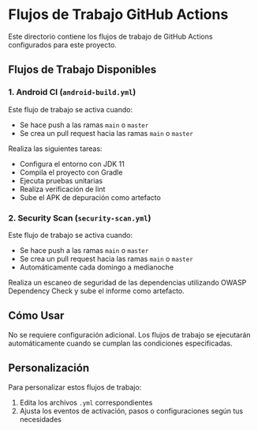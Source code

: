 # Flujos de Trabajo GitHub Actions

Este directorio contiene los flujos de trabajo de GitHub Actions configurados para este proyecto.

## Flujos de Trabajo Disponibles

### 1. Android CI (`android-build.yml`)

Este flujo de trabajo se activa cuando:
- Se hace push a las ramas `main` o `master`
- Se crea un pull request hacia las ramas `main` o `master`

Realiza las siguientes tareas:
- Configura el entorno con JDK 11
- Compila el proyecto con Gradle
- Ejecuta pruebas unitarias
- Realiza verificación de lint
- Sube el APK de depuración como artefacto

### 2. Security Scan (`security-scan.yml`)

Este flujo de trabajo se activa cuando:
- Se hace push a las ramas `main` o `master`
- Se crea un pull request hacia las ramas `main` o `master`
- Automáticamente cada domingo a medianoche

Realiza un escaneo de seguridad de las dependencias utilizando OWASP Dependency Check y sube el informe como artefacto.

## Cómo Usar

No se requiere configuración adicional. Los flujos de trabajo se ejecutarán automáticamente cuando se cumplan las condiciones especificadas.

## Personalización

Para personalizar estos flujos de trabajo:
1. Edita los archivos `.yml` correspondientes
2. Ajusta los eventos de activación, pasos o configuraciones según tus necesidades 